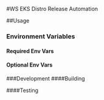 #WS EKS Distro Release Automation

##Usage

### Environment Variables
#### Required Env Vars

#### Optional Env Vars

###Development
####Building

####Testing

